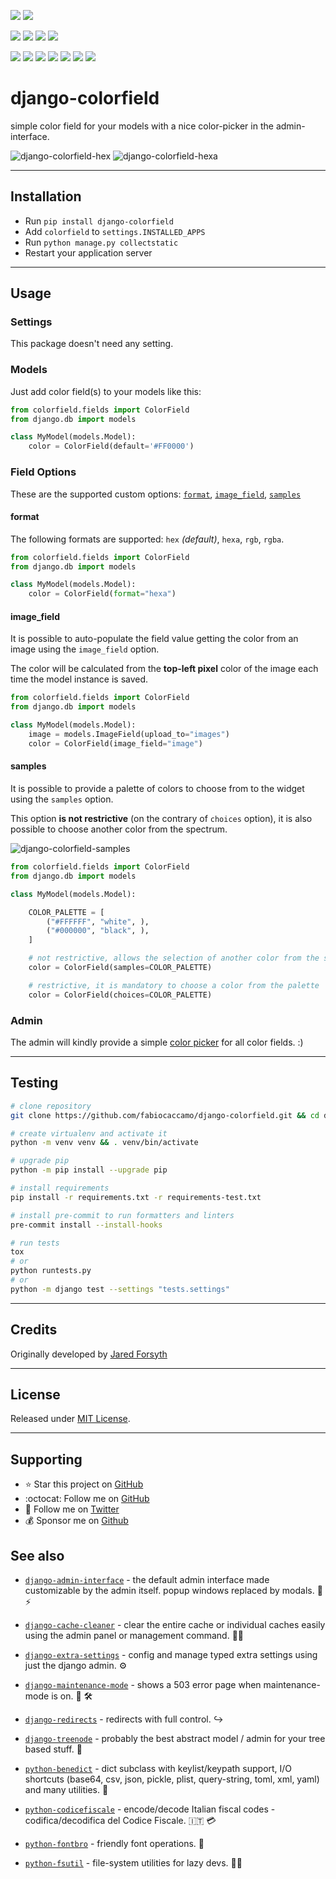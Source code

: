 [![](https://img.shields.io/pypi/pyversions/django-colorfield.svg?color=3776AB&logo=python&logoColor=white)](https://www.python.org/)
[![](https://img.shields.io/pypi/djversions/django-colorfield?color=0C4B33&logo=django&logoColor=white&label=django)](https://www.djangoproject.com/)

[![](https://img.shields.io/pypi/v/django-colorfield.svg?color=blue&logo=pypi&logoColor=white)](https://pypi.org/project/django-colorfield/)
[![](https://static.pepy.tech/badge/django-colorfield/month)](https://pepy.tech/project/django-colorfield)
[![](https://img.shields.io/github/stars/fabiocaccamo/django-colorfield?logo=github&style=flat)](https://github.com/fabiocaccamo/django-colorfield/stargazers)
[![](https://img.shields.io/pypi/l/django-colorfield.svg?color=blue)](https://github.com/fabiocaccamo/django-colorfield/blob/main/LICENSE.txt)

[![](https://results.pre-commit.ci/badge/github/fabiocaccamo/django-colorfield/main.svg)](https://results.pre-commit.ci/latest/github/fabiocaccamo/django-colorfield/main)
[![](https://img.shields.io/github/actions/workflow/status/fabiocaccamo/django-colorfield/test-package.yml?branch=main&label=build&logo=github)](https://github.com/fabiocaccamo/django-colorfield)
[![](https://img.shields.io/codecov/c/gh/fabiocaccamo/django-colorfield?logo=codecov)](https://codecov.io/gh/fabiocaccamo/django-colorfield)
[![](https://img.shields.io/codacy/grade/194566618f424a819ce43450ea0af081?logo=codacy)](https://www.codacy.com/app/fabiocaccamo/django-colorfield)
[![](https://img.shields.io/codeclimate/maintainability/fabiocaccamo/django-colorfield?logo=code-climate)](https://codeclimate.com/github/fabiocaccamo/django-colorfield/)
[![](https://img.shields.io/badge/code%20style-black-000000.svg?logo=python&logoColor=black)](https://github.com/psf/black)
[![](https://img.shields.io/endpoint?url=https://raw.githubusercontent.com/astral-sh/ruff/main/assets/badge/v2.json)](https://github.com/astral-sh/ruff)

# django-colorfield
simple color field for your models with a nice color-picker in the admin-interface.

![django-colorfield-hex](https://user-images.githubusercontent.com/7900305/104512324-51ed0f80-55ee-11eb-9144-de03d922c2ce.png)
![django-colorfield-hexa](https://user-images.githubusercontent.com/7900305/104512063-ec991e80-55ed-11eb-95b6-9174ac3f4f38.png)

---

## Installation
-   Run `pip install django-colorfield`
-   Add `colorfield` to `settings.INSTALLED_APPS`
-   Run `python manage.py collectstatic`
-   Restart your application server

---

## Usage

### Settings
This package doesn't need any setting.

### Models
Just add color field(s) to your models like this:

```python
from colorfield.fields import ColorField
from django.db import models

class MyModel(models.Model):
    color = ColorField(default='#FF0000')
```

### Field Options
These are the supported custom options: [`format`](#format), [`image_field`](#image_field), [`samples`](#samples)

#### format

The following formats are supported: `hex` *(default)*, `hexa`, `rgb`, `rgba`.

```python
from colorfield.fields import ColorField
from django.db import models

class MyModel(models.Model):
    color = ColorField(format="hexa")
```

#### image_field

It is possible to auto-populate the field value getting the color from an image using the `image_field` option.

The color will be calculated from the **top-left pixel** color of the image each time the model instance is saved.

```python
from colorfield.fields import ColorField
from django.db import models

class MyModel(models.Model):
    image = models.ImageField(upload_to="images")
    color = ColorField(image_field="image")
```

#### samples

It is possible to provide a palette of colors to choose from to the widget using the `samples` option.

This option **is not restrictive** (on the contrary of `choices` option), it is also possible to choose another color from the spectrum.

![django-colorfield-samples](https://user-images.githubusercontent.com/7900305/104512178-194d3600-55ee-11eb-8cba-91cca156da06.png)

```python
from colorfield.fields import ColorField
from django.db import models

class MyModel(models.Model):

    COLOR_PALETTE = [
        ("#FFFFFF", "white", ),
        ("#000000", "black", ),
    ]

    # not restrictive, allows the selection of another color from the spectrum.
    color = ColorField(samples=COLOR_PALETTE)

    # restrictive, it is mandatory to choose a color from the palette
    color = ColorField(choices=COLOR_PALETTE)
```

### Admin
The admin will kindly provide a simple [color picker](http://jscolor.com/) for all color fields. :)

---

## Testing
```bash
# clone repository
git clone https://github.com/fabiocaccamo/django-colorfield.git && cd django-colorfield

# create virtualenv and activate it
python -m venv venv && . venv/bin/activate

# upgrade pip
python -m pip install --upgrade pip

# install requirements
pip install -r requirements.txt -r requirements-test.txt

# install pre-commit to run formatters and linters
pre-commit install --install-hooks

# run tests
tox
# or
python runtests.py
# or
python -m django test --settings "tests.settings"
```
---

## Credits
Originally developed by [Jared Forsyth](https://github.com/jaredly)

---

## License
Released under [MIT License](LICENSE.txt).

---

## Supporting

- :star: Star this project on [GitHub](https://github.com/fabiocaccamo/django-colorfield)
- :octocat: Follow me on [GitHub](https://github.com/fabiocaccamo)
- :blue_heart: Follow me on [Twitter](https://twitter.com/fabiocaccamo)
- :moneybag: Sponsor me on [Github](https://github.com/sponsors/fabiocaccamo)

## See also

- [`django-admin-interface`](https://github.com/fabiocaccamo/django-admin-interface) - the default admin interface made customizable by the admin itself. popup windows replaced by modals. 🧙 ⚡

- [`django-cache-cleaner`](https://github.com/fabiocaccamo/django-cache-cleaner) - clear the entire cache or individual caches easily using the admin panel or management command. 🧹✨

- [`django-extra-settings`](https://github.com/fabiocaccamo/django-extra-settings) - config and manage typed extra settings using just the django admin. ⚙️

- [`django-maintenance-mode`](https://github.com/fabiocaccamo/django-maintenance-mode) - shows a 503 error page when maintenance-mode is on. 🚧 🛠️

- [`django-redirects`](https://github.com/fabiocaccamo/django-redirects) - redirects with full control. ↪️

- [`django-treenode`](https://github.com/fabiocaccamo/django-treenode) - probably the best abstract model / admin for your tree based stuff. 🌳

- [`python-benedict`](https://github.com/fabiocaccamo/python-benedict) - dict subclass with keylist/keypath support, I/O shortcuts (base64, csv, json, pickle, plist, query-string, toml, xml, yaml) and many utilities. 📘

- [`python-codicefiscale`](https://github.com/fabiocaccamo/python-codicefiscale) - encode/decode Italian fiscal codes - codifica/decodifica del Codice Fiscale. 🇮🇹 💳

- [`python-fontbro`](https://github.com/fabiocaccamo/python-fontbro) - friendly font operations. 🧢

- [`python-fsutil`](https://github.com/fabiocaccamo/python-fsutil) - file-system utilities for lazy devs. 🧟‍♂️
